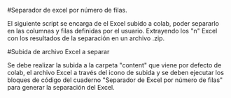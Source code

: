 #Separador de excel por número de filas.

El siguiente script se encarga de el Excel subido a colab, poder separarlo en las columnas y filas definidas por el usuario. Extrayendo los "n" Excel con los resultados de la separación en un archivo .zip.

#Subida de archivo Excel a separar

Se debe realizar la subida a la carpeta "content" que viene por defecto de colab, el archivo Excel a través del icono de subida y se deben ejecutar los bloques de código del cuaderno "Separador de Excel por número de filas" para generar la separación del Excel.
